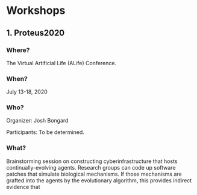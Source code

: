 # Workshops

## 1. Proteus2020

### Where? 
The Virtual Artificial Life (ALife) Conference.

### When?
July 13-18, 2020

### Who?
Organizer: Josh Bongard

Participants: To be determined.

### What?

Brainstorming session on constructing cyberinfrastructure that hosts continually-evolving agents. Research groups can code up software patches that simulate biological mechanisms. If those mechanisms are grafted into the agents by the evolutionary algorithm, this provides indirect evidence that 
